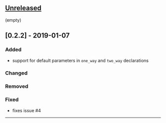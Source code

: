 
## [Unreleased]

(empty)

## [0.2.2] - 2019-01-07
### Added
- support for default parameters in `one_way` and `two_way` declarations

### Changed

### Removed

### Fixed
- fixes issue #4


----

[Unreleased]: https://github.com/pragdave/component/compare/v0.2.2...HEAD
[0.1.2]: https://github.com/pragdave/component/compare/v0.2.1...v0.2.2
